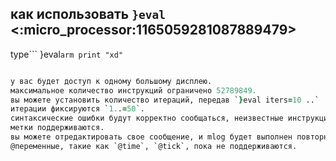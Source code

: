 ## как использовать `}eval` <:micro_processor:1165059281087889479>

type```
}eval ​`​`​`arm
print "xd"
​`​`​`
```for the bot to evaluate your чтобы бот оценил ваш MLOG

у вас будет доступ к одному большому дисплею.
максимальное количество инструкций ограничено 52789849.
вы можете установить количество итераций, передав `}eval iters=10 ..`
итерации фиксируются `1..=50`.
синтаксические ошибки будут корректно сообщаться, неизвестные инструкции, такие как `ubind`, `getlinks`, будут игнорироваться.
метки поддерживаются.
вы можете отредактировать свое сообщение, и mlog будет выполнен повторно.
@переменные, такие как `@time`, `@tick`, пока не поддерживаются.
```

